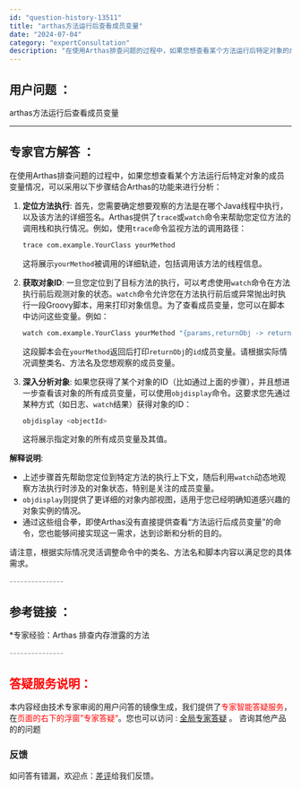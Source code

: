 ```yaml
---
id: "question-history-13511"
title: "arthas方法运行后查看成员变量"
date: "2024-07-04"
category: "expertConsultation"
description: "在使用Arthas排查问题的过程中，如果您想查看某个方法运行后特定对象的成员变量情况，可以采用以下步骤结合Arthas的功能来进行分析：1. **定位方法执行**: 首先，您需要确定想要观察的方法是在哪个Java线程中执行，以及该方法的详细签名。Arthas提供了`trace`或`watch`命令来"
---
```


## 用户问题 ： 
 arthas方法运行后查看成员变量  

---------------
## 专家官方解答 ：

在使用Arthas排查问题的过程中，如果您想查看某个方法运行后特定对象的成员变量情况，可以采用以下步骤结合Arthas的功能来进行分析：

1. **定位方法执行**: 首先，您需要确定想要观察的方法是在哪个Java线程中执行，以及该方法的详细签名。Arthas提供了`trace`或`watch`命令来帮助您定位方法的调用栈和执行情况。例如，使用`trace`命令监视方法的调用路径：
   ```bash
   trace com.example.YourClass yourMethod
   ```
   这将展示`yourMethod`被调用的详细轨迹，包括调用该方法的线程信息。

2. **获取对象ID**: 一旦您定位到了目标方法的执行，可以考虑使用`watch`命令在方法执行前后观测对象的状态。`watch`命令允许您在方法执行前后或异常抛出时执行一段Groovy脚本，用来打印对象信息。为了查看成员变量，您可以在脚本中访问这些变量。例如：
   ```bash
   watch com.example.YourClass yourMethod "{params,returnObj -> returnObj.id}"
   ```
   这段脚本会在`yourMethod`返回后打印`returnObj`的`id`成员变量。请根据实际情况调整类名、方法名及您想观察的成员变量。

3. **深入分析对象**: 如果您获得了某个对象的ID（比如通过上面的步骤），并且想进一步查看该对象的所有成员变量，可以使用`objdisplay`命令。这要求您先通过某种方式（如日志、`watch`结果）获得对象的ID：
   ```bash
   objdisplay <objectId>
   ```
   这将展示指定对象的所有成员变量及其值。

**解释说明**:
- 上述步骤首先帮助您定位到特定方法的执行上下文，随后利用`watch`动态地观察方法执行时涉及的对象状态，特别是关注的成员变量。
- `objdisplay`则提供了更详细的对象内部视图，适用于您已经明确知道感兴趣的对象实例的情况。
- 通过这些组合拳，即使Arthas没有直接提供查看“方法运行后成员变量”的命令，您也能够间接实现这一需求，达到诊断和分析的目的。

请注意，根据实际情况灵活调整命令中的类名、方法名和脚本内容以满足您的具体需求。


<font color="#949494">---------------</font> 


## 参考链接 ：

*专家经验：Arthas 排查内存泄露的方法 


 <font color="#949494">---------------</font> 
 


## <font color="#FF0000">答疑服务说明：</font> 

本内容经由技术专家审阅的用户问答的镜像生成，我们提供了<font color="#FF0000">专家智能答疑服务</font>，在<font color="#FF0000">页面的右下的浮窗”专家答疑“</font>。您也可以访问 : [全局专家答疑](https://answer.opensource.alibaba.com/docs/intro) 。 咨询其他产品的的问题

### 反馈
如问答有错漏，欢迎点：[差评](https://ai.nacos.io/user/feedbackByEnhancerGradePOJOID?enhancerGradePOJOId=16074)给我们反馈。
